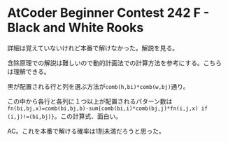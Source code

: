 # AtCoder Beginner Contest 242 F - Black and White Rooks

詳細は覚えていないけれど本番で解けなかった。解説を見る。

含除原理での解説は難しいので動的計画法での計算方法を参考にする。こちらは理解できる。

黒が配置される行と列を選ぶ方法が`comb(h,bi)*comb(w,bj)`通り。

この中から各行と各列に１つ以上が配置されるパターン数は`fn(bi,bj,x)=comb(bi,bj,b)-sum{comb(bi,i)*comb(bj,j)*fn(i,j,x) if (i,j)!=(bi,bj)}`。この計算式、面白い。

AC。これを本番で解ける確率は1割未満だろうと思った。

